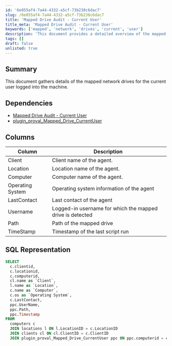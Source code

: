```yaml
---
id: '6e855af4-7a44-4332-a5cf-73b238c6dac7'
slug: /6e855af4-7a44-4332-a5cf-73b238c6dac7
title: 'Mapped Drive Audit - Current User'
title_meta: 'Mapped Drive Audit - Current User'
keywords: ['mapped', 'network', 'drives', 'current', 'user']
description: 'This document provides a detailed overview of the mapped network drives for the currently logged-in user on a machine, including SQL representation and relevant dependencies.'
tags: []
draft: false
unlisted: true
---
```


## Summary

This document gathers details of the mapped network drives for the current user logged into the machine.

## Dependencies

- [Mapped Drive Audit - Current User](/docs/6e855af4-7a44-4332-a5cf-73b238c6dac7) 
- [plugin_proval_Mapped_Drive_CurrentUser](/docs/5ec5392b-3704-4969-aab6-7a59a603b3ea) 

## Columns

| Column           | Description                                                        |
|------------------|--------------------------------------------------------------------|
| Client           | Client name of the agent.                                         |
| Location         | Location name of the agent.                                       |
| Computer         | Computer name of the agent.                                       |
| Operating System  | Operating system information of the agent                         |
| LastContact      | Last contact of the agent                                          |
| Username         | Logged-in username for which the mapped drive is detected         |
| Path             | Path of the mapped drive                                          |
| TimeStamp        | Timestamp of the last script run                                   |

## SQL Representation

```sql
SELECT 
  c.clientid, 
  c.locationid, 
  c.computerid, 
  cl.name as `Client`, 
  l.name as `Location`, 
  c.name as `Computer`, 
  c.os as `Operating System`, 
  c.LastContact, 
  ppc.UserName, 
  ppc.Path, 
  ppc.Timestamp 
FROM 
  computers c 
  JOIN locations l ON l.LocationID = c.LocationID 
  JOIN clients cl ON cl.ClientID = c.ClientID 
  JOIN plugin_proval_Mapped_Drive_CurrentUser ppc ON ppc.computerid = c.ComputerID
```
